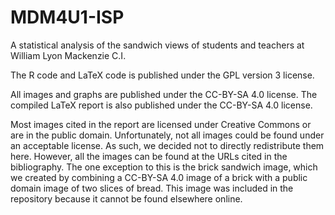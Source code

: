 # MDM4U1-ISP
A statistical analysis of the sandwich views of students and teachers at William Lyon Mackenzie C.I.

The R code and LaTeX code is published under the GPL version 3 license.

All images and graphs are published under the CC-BY-SA 4.0 license.
The compiled LaTeX report is also published under the CC-BY-SA 4.0 license.

Most images cited in the report are licensed under Creative Commons or are in the public domain. Unfortunately, not all images could be found under an acceptable license.
As such, we decided not to directly redistribute them here. However, all the images can be found at the URLs cited in the bibliography.
The one exception to this is the brick sandwich image, which we created by combining a CC-BY-SA 4.0 image of a brick with a public domain image of two slices of bread.
This image was included in the repository because it cannot be found elsewhere online.

